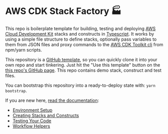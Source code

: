 # AWS CDK Stack Factory 🏭

This repo is boilerplate template for building, testing and deploying [AWS Cloud Development Kit](https://docs.aws.amazon.com/cdk/latest/guide/home.html) stacks and constructs in [Typescript](https://www.typescriptlang.org/). It works by using a simple file structure to define stacks, optionally pass variables to them from JSON files and proxy commands to the [AWS CDK Toolkit cli](https://docs.aws.amazon.com/cdk/latest/guide/tools.html) from npm/yarn scripts.

This repository is a [GitHub template](https://help.github.com/en/github/creating-cloning-and-archiving-repositories/creating-a-repository-from-a-template), so you can quickly clone it into your own repo and start tinkering. Just hit the "Use this template" button on the [this repo's GitHub page](https://github.com/spencerbeggs/aws-cdk-stack-factory). This repo contains demo stack, construct and test files.

You can bootstrap this repository into a ready-to-deploy state with: `yarn bootstrap`.

If you are new here, [read the documentation](docs):

- [Environment Setup](docs/setup)
- [Creating Stacks and Constructs](docs/usage)
- [Testing Your Code](docs/testing)
- [Workflow Helpers](docs/workflow)
